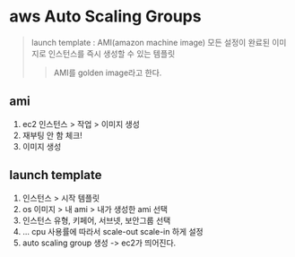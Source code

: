 # aws Auto Scaling Groups

> launch template : AMI(amazon machine image) 모든 설정이 완료된 이미지로 인스턴스를 즉시 생성할 수 있는 템플릿
>
> > AMI를 golden image라고 한다.

## ami

1. ec2 인스턴스 > 작업 > 이미지 생성
2. 재부팅 안 함 체크!
3. 이미지 생성

## launch template

1. 인스턴스 > 시작 템플릿
2. os 이미지 > 내 ami > 내가 생성한 ami 선택
3. 인스턴스 유형, 키페어, 서브넷, 보안그룹 선택
4. ... cpu 사용률에 따라서 scale-out scale-in 하게 설정
5. auto scaling group 생성 -> ec2가 띄어진다.
